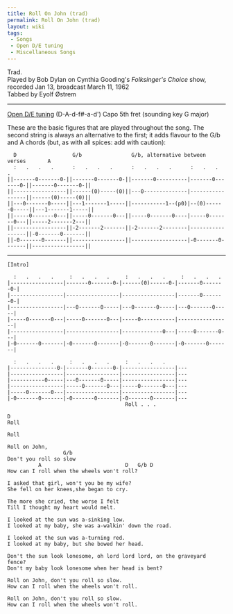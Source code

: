 ```yaml
---
title: Roll On John (trad)
permalink: Roll On John (trad)
layout: wiki
tags:
 - Songs
 - Open D/E tuning
 - Miscellaneous Songs
---
```


Trad.  
Played by Bob Dylan on Cynthia Gooding's *Folksinger's Choice* show,
recorded Jan 13, broadcast March 11, 1962  
Tabbed by Eyolf Østrem

* * * * *

[Open D/E tuning](/wiki/Help:Roadmaps#Open_tunings "wikilink")
(D-A-d-f\#-a-d') Capo 5th fret (sounding key G major)

These are the basic figures that are played throughout the song. The
second string is always an alternative to the first; it adds flavour to
the G/b and A chords (but, as with all spices: add with caution):

      D                  G/b                G/b, alternative between verses       A
      :   .   .   .      :   .   .   .      :   .   .   .      :   .   .   .
    ||-------0-------0-||-------0-------0-||-------0----------|-------0-------0-||-------0-------0-||
    ||-----------------||------(0)-----(0)||---0--------------|-----------------||------(0)-----(0)||
    ||---0-------0-----||---1-------1-----||-----------1--(p0)|--(0)------0-----||---1-------1-----||
    ||-----0-------0---||-----0-------0---||-----0-------0----|-----0-------0---||-----2-------2---||
    ||-----------------||-2-------2-------||-2-------2--------|-----------------||-0-------0-------||
    ||-0-------0-------||-----------------||------------------|-0-------0-------||-----------------||

* * * * *

    [Intro]

      :   .   .   .     :   .   .   .     :   .   .   .     :   .   .   .
    |-----------------|-------0-------0-|------(0)------0-|-------0-------0-|
    |-----------------|-----------------|-----------------|-------0-------0-|
    |-----------------|---0-------0-----|---0-------0-----|---0-------0-----|
    |-----0-------0---|-----0-------0---|-----0-----------|-----------------|
    |-----------------|-----------------|-------------0---|-----0-------0---|
    |-0-------0-------|-0-------0-------|-0-------0-------|-0-------0-------|

      :   .   .   .     :   .   .   .     :   .   .   .
    |---------------0-|-------0-------0-|-----------------|---
    |-----------------|-----------------|-----------------|---
    |-----------0-----|---0-------0-----|-----------------|---
    |-----------------|-----0-------0---|-----0-------0---|---
    |-----0-------0---|-----------------|-----------------|---
    |-0-------0-------|-0-------0-------|-0-------0-------|---
                                          Roll . . .

    D
    Roll

    Roll

    Roll on John,
                      G/b
    Don't you roll so slow
              A                           D   G/b D
    How can I roll when the wheels won't roll?

    I asked that girl, won't you be my wife?
    She fell on her knees,she began to cry.

    The more she cried, the worse I felt
    Till I thought my heart would melt.

    I looked at the sun was a-sinking low.
    I looked at my baby, she was a-walkin' down the road.

    I looked at the sun was a-turning red.
    I looked at my baby, but she bowed her head.

    Don't the sun look lonesome, oh lord lord lord, on the graveyard fence?
    Don't my baby look lonesome when her head is bent?

    Roll on John, don't you roll so slow.
    How can I roll when the wheels won't roll.

    Roll on John, don't you roll so slow.
    How can I roll when the wheels won't roll.
